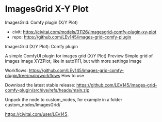 ImagesGrid X-Y Plot
========================
ImagesGrid: Comfy plugin (X/Y Plot)
* civit: https://civitai.com/models/31126/imagesgrid-comfy-plugin-xy-plot
* repo:  https://github.com/LEv145/images-grid-comfy-plugin

ImagesGrid (X/Y Plot): Comfy plugin

A simple ComfyUI plugin for images grid (X/Y Plot)
Preview
Simple grid of images
Image
XYZPlot, like in auto1111, but with more settings
Image

Workflows: https://github.com/LEv145/images-grid-comfy-plugin/tree/main/workflows
How to use

Download the latest stable release: https://github.com/LEv145/images-grid-comfy-plugin/archive/refs/heads/main.zip

Unpack the node to custom_nodes, for example in a folder custom_nodes/ImagesGrid/

https://civitai.com/user/LEv145_
